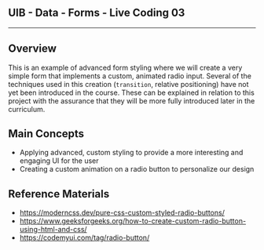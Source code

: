 ## UIB - Data - Forms - Live Coding 03

---

## Overview

This is an example of advanced form styling where we will create a very simple form that implements a custom, animated radio input. Several of the techniques used in this creation (`transition`, relative positioning) have not yet been introduced in the course. These can be explained in relation to this project with the assurance that they will be more fully introduced later in the curriculum.

## Main Concepts

- Applying advanced, custom styling to provide a more interesting and engaging UI for the user
- Creating a custom animation on a radio button to personalize our design

## Reference Materials

- https://moderncss.dev/pure-css-custom-styled-radio-buttons/
- https://www.geeksforgeeks.org/how-to-create-custom-radio-button-using-html-and-css/
- https://codemyui.com/tag/radio-button/
